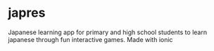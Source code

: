 # japres
Japanese learning app for primary and high school students to learn japanese through fun interactive games. Made with ionic
